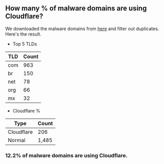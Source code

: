 ## How many % of malware domains are using Cloudflare?


We downloaded the malware domains from [here](https://urlhaus.abuse.ch) and filter out duplicates.
Here's the result.


[//]: # (start replacement)


- Top 5 TLDs

| TLD | Count |
| --- | --- |
| com | 963 |
| br | 150 |
| net | 78 |
| org | 66 |
| mx | 32 |


- Cloudflare %

| Type | Count |
| --- | --- |
| Cloudflare | 206 |
| Normal | 1,485 |


### 12.2% of malware domains are using Cloudflare.